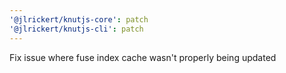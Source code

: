 ```yaml
---
'@jlrickert/knutjs-core': patch
'@jlrickert/knutjs-cli': patch
---
```


Fix issue where fuse index cache wasn't properly being updated
